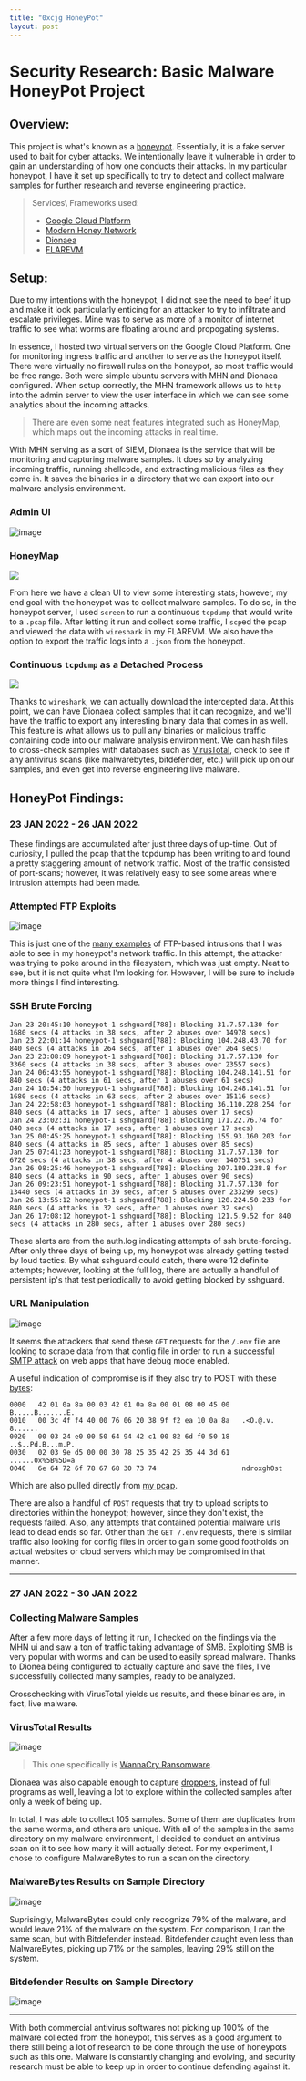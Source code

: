```yaml
---
title: "0xcjg HoneyPot"
layout: post
---
```


# Security Research: Basic Malware HoneyPot Project

## Overview:

This project is what's known as a [honeypot]. Essentially, it is a fake server used to bait for cyber attacks. We intentionally leave it vulnerable in order to gain an understanding of how one conducts their attacks. In my particular honeypot, I have it set up specifically to try to detect and collect malware samples for further research and reverse engineering practice.
> Services\ Frameworks used:
> * [Google Cloud Platform] 
> * [Modern Honey Network]
> * [Dionaea]
> * [FLAREVM]

## Setup:

Due to my intentions with the honeypot, I did not see the need to beef it up and make it look particularly enticing for an attacker to try to infiltrate and escalate privileges. Mine was to serve as more of a monitor of internet traffic to see what worms are floating around and propogating systems.

In essence, I hosted two virtual servers on the Google Cloud Platform. One for monitoring ingress traffic and another to serve as the honeypot itself. There were virtually no firewall rules on the honeypot, so most traffic would be free range. Both were simple ubuntu servers with MHN and Dionaea configured. When setup correctly, the MHN framework allows us to `http` into the admin server to view the user interface in which we can see some analytics about the incoming attacks.
> There are even some neat features integrated such as HoneyMap, which maps out the incoming attacks in real time.

With MHN serving as a sort of SIEM, Dionaea is the service that will be monitoring and capturing malware samples. It does so by analyzing incoming traffic, running shellcode, and extracting malicious files as they come in. It saves the binaries in a directory that we can export into our malware analysis environment.

### Admin UI
![image](https://user-images.githubusercontent.com/66766340/150939244-6b87e92f-8efe-4327-a853-8e4b5c22f04e.png)

### HoneyMap
<img src="https://github.com/colton-gabertan/xcjg-honeypot/blob/Index/honeymap1.gif">

From here we have a clean UI to view some interesting stats; however, my end goal with the honeypot was to collect malware samples. To do so, in the honeypot server, I used `screen` to run a continuous `tcpdump` that would write to a `.pcap` file. After letting it run and collect some traffic, I `scp`ed the pcap and viewed the data with `wireshark` in my FLAREVM. We also have the option to export the traffic logs into a `.json` from the honeypot.

### Continuous `tcpdump` as a Detached Process
<img src="https://github.com/colton-gabertan/xcjg-honeypot/blob/Index/tcpdump.gif">

Thanks to `wireshark`, we can actually download the intercepted data. At this point, we can have Dionaea collect samples that it can recognize, and we'll have the traffic to export any interesting binary data that comes in as well. This feature is what allows us to pull any binaries or malicious traffic containing code into our malware analysis environment. We can hash files to cross-check samples with databases such as [VirusTotal], check to see if any antivirus scans (like malwarebytes, bitdefender, etc.) will pick up on our samples, and even get into reverse engineering live malware.

## HoneyPot Findings:

### 23 JAN 2022 - 26 JAN 2022

These findings are accumulated after just three days of up-time. Out of curiosity, I pulled the pcap that the tcpdump has been writing to and found a pretty staggering amount of network traffic. Most of the traffic consisted of port-scans; however, it was relatively easy to see some areas where intrusion attempts had been made.

### Attempted FTP Exploits
![image](https://user-images.githubusercontent.com/66766340/151256295-151edc01-b39d-446e-8fb7-38d7dff7eaee.png)

This is just one of the [many examples] of FTP-based intrusions that I was able to see in my honeypot's network traffic. In this attempt, the attacker was trying to poke around in the filesystem, which was just empty. Neat to see, but it is not quite what I'm looking for. However, I will be sure to include more things I find interesting.

### SSH Brute Forcing
```
Jan 23 20:45:10 honeypot-1 sshguard[788]: Blocking 31.7.57.130 for 1680 secs (4 attacks in 38 secs, after 2 abuses over 14978 secs)
Jan 23 22:01:14 honeypot-1 sshguard[788]: Blocking 104.248.43.70 for 840 secs (4 attacks in 264 secs, after 1 abuses over 264 secs)
Jan 23 23:08:09 honeypot-1 sshguard[788]: Blocking 31.7.57.130 for 3360 secs (4 attacks in 38 secs, after 3 abuses over 23557 secs)
Jan 24 06:43:55 honeypot-1 sshguard[788]: Blocking 104.248.141.51 for 840 secs (4 attacks in 61 secs, after 1 abuses over 61 secs)
Jan 24 10:54:50 honeypot-1 sshguard[788]: Blocking 104.248.141.51 for 1680 secs (4 attacks in 63 secs, after 2 abuses over 15116 secs)
Jan 24 22:58:03 honeypot-1 sshguard[788]: Blocking 36.110.228.254 for 840 secs (4 attacks in 17 secs, after 1 abuses over 17 secs)
Jan 24 23:02:31 honeypot-1 sshguard[788]: Blocking 171.22.76.74 for 840 secs (4 attacks in 17 secs, after 1 abuses over 17 secs)
Jan 25 00:45:25 honeypot-1 sshguard[788]: Blocking 155.93.160.203 for 840 secs (4 attacks in 85 secs, after 1 abuses over 85 secs)
Jan 25 07:41:23 honeypot-1 sshguard[788]: Blocking 31.7.57.130 for 6720 secs (4 attacks in 38 secs, after 4 abuses over 140751 secs)
Jan 26 08:25:46 honeypot-1 sshguard[788]: Blocking 207.180.238.8 for 840 secs (4 attacks in 90 secs, after 1 abuses over 90 secs)
Jan 26 09:23:51 honeypot-1 sshguard[788]: Blocking 31.7.57.130 for 13440 secs (4 attacks in 39 secs, after 5 abuses over 233299 secs)
Jan 26 13:55:12 honeypot-1 sshguard[788]: Blocking 120.224.50.233 for 840 secs (4 attacks in 32 secs, after 1 abuses over 32 secs)
Jan 26 17:08:12 honeypot-1 sshguard[788]: Blocking 121.5.9.52 for 840 secs (4 attacks in 280 secs, after 1 abuses over 280 secs)
```

These alerts are from the auth.log indicating attempts of ssh brute-forcing. After only three days of being up, my honeypot was already getting tested by loud tactics. By what sshguard could catch, there were 12 definite attempts; however, looking at the full log, there are actually a handful of persistent ip's that test periodically to avoid getting blocked by sshguard. 

### URL Manipulation
![image](https://user-images.githubusercontent.com/66766340/151514217-6aa829d3-796a-4493-80bf-76924a48fb81.png)

It seems the attackers that send these `GET` requests for the `/.env` file are looking to scrape data from that config file in order to run a [successful SMTP attack] on web apps that have debug mode enabled.

A useful indication of compromise is if they also try to POST with these [bytes]:
```
0000   42 01 0a 8a 00 03 42 01 0a 8a 00 01 08 00 45 00   B.....B.......E.
0010   00 3c 4f f4 40 00 76 06 20 38 9f f2 ea 10 0a 8a   .<O.@.v. 8......
0020   00 03 24 e0 00 50 64 94 42 c1 00 82 6d f0 50 18   ..$..Pd.B...m.P.
0030   02 03 9e d5 00 00 30 78 25 35 42 25 35 44 3d 61   ......0x%5B%5D=a
0040   6e 64 72 6f 78 67 68 30 73 74                     ndroxgh0st
```
Which are also pulled directly from [my pcap].

There are also a handful of `POST` requests that try to upload scripts to directories within the honeypot; however, since they don't exist, the requests failed. Also, any attempts that contained potential malware urls lead to dead ends so far. Other than the `GET /.env` requests, there is similar traffic also looking for config files in order to gain some good footholds on actual websites or cloud servers which may be compromised in that manner.

---

### 27 JAN 2022 - 30 JAN 2022

### Collecting Malware Samples

After a few more days of letting it run, I checked on the findings via the MHN ui and saw a ton of traffic taking advantage of SMB. Exploiting SMB is very popular with worms and can be used to easily spread malware. Thanks to Dionea being configured to actually capture and save the files, I've successfully collected many samples, ready to be analyzed.

Crosschecking with VirusTotal yields us results, and these binaries are, in fact, live malware.

### VirusTotal Results
![image](https://user-images.githubusercontent.com/66766340/151722579-cbd391ca-5a1c-42c3-b5ee-cc0407e240a8.png)
> This one specifically is [WannaCry Ransomware].

Dionaea was also capable enough to capture [droppers], instead of full programs as well, leaving a lot to explore within the collected samples after only a week of being up. 

In total, I was able to collect 105 samples. Some of them are duplicates from the same worms, and others are unique. With all of the samples in the same directory on my malware environment, I decided to conduct an antivirus scan on it to see how many it will actually detect. For my experiment, I chose to configure MalwareBytes to run a scan on the directory.

### MalwareBytes Results on Sample Directory
![image](https://user-images.githubusercontent.com/66766340/151770470-c7c899b8-69a9-403c-aa06-2392743c45ec.png)

Suprisingly, MalwareBytes could only recognize 79% of the malware, and would leave 21% of the malware on the system. For comparison, I ran the same scan, but with Bitdefender instead. Bitdefender caught even less than MalwareBytes, picking up 71% or the samples, leaving 29% still on the system.

### Bitdefender Results on Sample Directory
![image](https://user-images.githubusercontent.com/66766340/151780585-2fe34a1d-e2d1-4745-9280-afc492b757c2.png)

---

With both commercial antivirus softwares not picking up 100% of the malware collected from the honeypot, this serves as a good argument to there still being a lot of research to be done through the use of honeypots such as this one. Malware is constantly changing and evolving, and security research must be able to keep up in order to continue defending against it.

[honeypot]: https://blog.malwarebytes.com/101/2021/05/what-is-a-honeypot-how-they-are-used-in-cybersecurity/
[Modern Honey Network]: https://github.com/pwnlandia/mhn
[Google Cloud Platform]: https://cloud.google.com/free/
[Dionaea]: https://dionaea.readthedocs.io/en/latest/
[FLAREVM]: https://github.com/mandiant/flare-vm
[VirusTotal]: https://www.virustotal.com/gui/home/url
[many examples]: https://github.com/colton-gabertan/xcjg-honeypot/blob/Index/honeypotFindings/ftp.pcap
[successful SMTP attack]: https://thedfirreport.com/2021/02/28/laravel-debug-leaking-secrets/
[bytes]: https://security.stackexchange.com/questions/255881/what-does-a-post-like-0x5b5d-somename-try-to-achieve
[my pcap]: https://github.com/colton-gabertan/xcjg-honeypot/blob/Index/honeypotFindings/http.pcap
[WannaCry Ransomware]: https://www.malwarebytes.com/wannacry
[droppers]: https://resources.infosecinstitute.com/topic/malware-spotlight-droppers/

